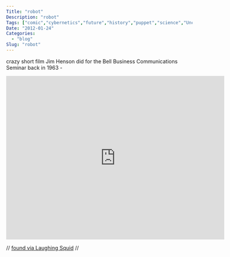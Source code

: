 ```yaml
---
Title: "robot"
Description: "robot"
Tags: ["comic","cybernetics","future","history","puppet","science","Uncategorized","video"]
Date: "2012-01-24"
Categories:
  - "blog"
Slug: "robot"
---
```

<p>crazy short film Jim Henson did for the Bell Business Communications Seminar back in 1963 -</p><p><iframe width="590" height="443" src="http://www.youtube.com/embed/ivJNNwTGDcw?fs=1&#038;feature=oembed" frameborder="0" allowfullscreen></iframe></p><p>// <a href="http://laughingsquid.com/a-jim-henson-robot-explains-data-communications-in-1963/" title="robot" target="_blank">found via Laughing Squid</a> //</p>
